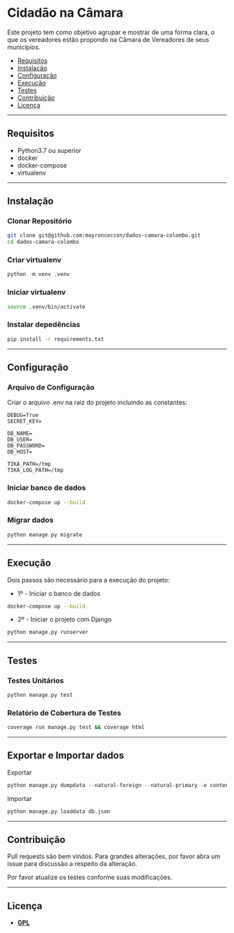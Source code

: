 # Cidadão na Câmara

Este projeto tem como objetivo agrupar e mostrar de uma forma clara, o que os vereadores estão propondo na Câmara de Vereadores de seus municípios.

- [Requisitos](#Requisitos)
- [Instalação](#Instalação)
- [Configuração](#Configuração)
- [Execução](#Execução)
- [Testes](#Testes)
- [Contribuição](#Contribuição)
- [Licença](#Licença)

---
## Requisitos
* Python3.7 ou superior
* docker
* docker-compose
* virtualenv

---
## Instalação

### Clonar Repositório
```bash
git clone git@github.com:mayronceccon/dados-camara-colombo.git
cd dados-camara-colombo
```

### Criar virtualenv
```python
python -m venv .venv
```

### Iniciar virtualenv
```bash
source .venv/bin/activate
```

### Instalar depedências
```bash
pip install -r requirements.txt
```

---
## Configuração

### Arquivo de Configuração
Criar o arquivo .env na raiz do projeto incluindo as constantes:

```
DEBUG=True
SECRET_KEY=

DB_NAME=
DB_USER=
DB_PASSWORD=
DB_HOST=

TIKA_PATH=/tmp
TIKA_LOG_PATH=/tmp
```

### Iniciar banco de dados
```bash
docker-compose up --build
```

### Migrar dados
```python
python manage.py migrate
```

---
## Execução
Dois passos são necessário para a execução do projeto:
- 1º - Iniciar o banco de dados
```bash
docker-compose up --build
```

- 2º - Iniciar o projeto com Django
```python
python manage.py runserver
```

---
## Testes

### Testes Unitários
```python
python manage.py test
```

### Relatório de Cobertura de Testes
```bash
coverage run manage.py test && coverage html
```

---
## Exportar e Importar dados
Exportar
```python
python manage.py dumpdata --natural-foreign --natural-primary -e contenttypes -e auth.Permission --indent 4 > db.json
```
Importar
```python
python manage.py loaddata db.json
```

---
## Contribuição
Pull requests são bem vindos. Para grandes alterações, por favor abra um issue para discussão a respeito da alteração.

Por favor atualize os testes conforme suas modificações.

---
## Licença
- **[GPL](http://www.gnu.org/licenses/gpl-3.0.html)**
